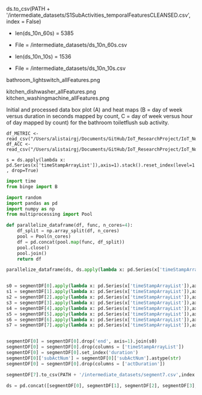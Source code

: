 ds.to_csv(PATH + '/intermediate_datasets/S1SubActivities_temporalFeaturesCLEANSED.csv', index = False)

* len(ds_10n_60s) = 5385
* File = /intermediate_datasets/ds_10n_60s.csv

* len(ds_10n_10s) = 1536
* File = /intermediate_datasets/ds_10n_10s.csv




bathroom_lightswitch_allFeatures.png

kitchen_dishwasher_allFeatures.png  
kitchen_washingmachine_allFeatures.png 


Initial and processed data box plot (A) and heat maps (B = day of week versus duration in seconds mapped by count, C = day of week versus hour of day mapped by count) for the bathroom toiletflush sub activity.


```{r}
df_METRIC <- read_csv("/Users/alistairgj/Documents/GitHub/IoT_ResearchProject/IoT_November/intermediate_datasets/df_METRIC.csv")
df_ACC <- read_csv("/Users/alistairgj/Documents/GitHub/IoT_ResearchProject/IoT_November/intermediate_datasets/df_ACC.csv")
```







`s = ds.apply(lambda x: pd.Series(x['timeStampArrayList']),axis=1).stack().reset_index(level=1, drop=True)`

```python
import time
from binge import B

import random
import pandas as pd
import numpy as np
from multiprocessing import Pool

def parallelize_dataframe(df, func, n_cores=4):
    df_split = np.array_split(df, n_cores)
    pool = Pool(n_cores)
    df = pd.concat(pool.map(func, df_split))
    pool.close()
    pool.join()
    return df

parallelize_dataframe(ds, ds.apply(lambda x: pd.Series(x['timeStampArrayList']),axis=1).stack().reset_index(level=1, drop=True), n_cores=4)


s0 = segmentDF[0].apply(lambda x: pd.Series(x['timeStampArrayList']),axis=1).stack().reset_index(level=1, drop=True)
s1 = segmentDF[1].apply(lambda x: pd.Series(x['timeStampArrayList']),axis=1).stack().reset_index(level=1, drop=True)
s2 = segmentDF[2].apply(lambda x: pd.Series(x['timeStampArrayList']),axis=1).stack().reset_index(level=1, drop=True)
s3 = segmentDF[3].apply(lambda x: pd.Series(x['timeStampArrayList']),axis=1).stack().reset_index(level=1, drop=True)
s4 = segmentDF[4].apply(lambda x: pd.Series(x['timeStampArrayList']),axis=1).stack().reset_index(level=1, drop=True)
s5 = segmentDF[5].apply(lambda x: pd.Series(x['timeStampArrayList']),axis=1).stack().reset_index(level=1, drop=True)
s6 = segmentDF[6].apply(lambda x: pd.Series(x['timeStampArrayList']),axis=1).stack().reset_index(level=1, drop=True)
s7 = segmentDF[7].apply(lambda x: pd.Series(x['timeStampArrayList']),axis=1).stack().reset_index(level=1, drop=True)


segmentDF[0] = segmentDF[0].drop('end', axis=1).join(s0) 
segmentDF[0] = segmentDF[0].drop(columns = ['timeStampArrayList'])
segmentDF[0] = segmentDF[0].set_index('duration')
segmentDF[0]['subActNum'] = segmentDF[0]['subActNum'].astype(str)
segmentDF[0] = segmentDF[0].drop(columns = ['actDuration'])

segmentDF[7].to_csv(PATH + '/intermediate_datasets/segment7.csv',index = True)

ds = pd.concat([segmentDF[0], segmentDF[1], segmentDF[2], segmentDF[3], segmentDF[4], segmentDF[5], segmentDF[6], segmentDF[7]], ignore_index=False)